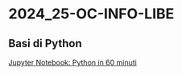 # 2024_25-OC-INFO-LIBE

## Basi di Python
[Jupyter Notebook: Python in 60 minuti](Basi-Python/python_in_60_minuti.ipynb)